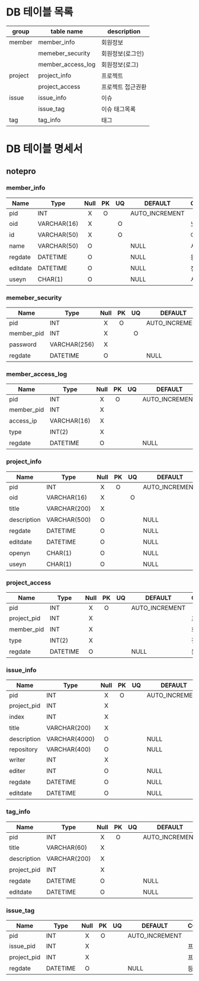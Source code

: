# DB 테이블 목록

| group   | table name        | description       |
|---------|-------------------|-------------------|
| member  | member_info       | 회원정보          |
|         | memeber_security  | 회원정보(로그인)  |
|         | member_access_log | 회원정보(로그)    |
| project | project_info      | 프로젝트          |
|         | project_access    | 프로젝트 접근권환 |
| issue   | issue_info        | 이슈              |
|         | issue_tag         | 이슈 태그목록     |
| tag     | tag_info          | 태그              |

# DB 테이블 명세서

## notepro

### member_info
| Name        | Type          | Null | PK | UQ | DEFAULT        | COMMENT     | FK               |
|-------------|---------------|:----:|:--:|:--:|----------------|-------------|------------------|
| pid         | INT           | X    | O  |    | AUTO_INCREMENT |             |                  |
| oid         | VARCHAR(16)   | X    |    | O  |                | 노출키      |                  |
| id          | VARCHAR(50)   | X    |    | O  |                | 아이디      |                  |
| name        | VARCHAR(50)   | O    |    |    | NULL           | 사용자이름  |                  |
| regdate     | DATETIME      | O    |    |    | NULL           | 등록일      |                  |
| editdate    | DATETIME      | O    |    |    | NULL           | 정보수정일  |                  |
| useyn       | CHAR(1)       | O    |    |    | NULL           | 사용여부    |                  |

### memeber_security
| Name        | Type          | Null | PK | UQ | DEFAULT        | COMMENT     | FK               |
|-------------|---------------|:----:|:--:|:--:|----------------|-------------|------------------|
| pid         | INT           | X    | O  |    | AUTO_INCREMENT |             |                  |
| member_pid  | INT           | X    |    | O  |                | 회원PID     | member_info.pid  |
| password    | VARCHAR(256)  | X    |    |    |                | 비밀번호    |                  |
| regdate     | DATETIME      | O    |    |    | NULL           | 등록일      |                  |

### member_access_log
| Name        | Type          | Null | PK | UQ | DEFAULT        | COMMENT     | FK               |
|-------------|---------------|:----:|:--:|:--:|----------------|-------------|------------------|
| pid         | INT           | X    | O  |    | AUTO_INCREMENT |             |                  |
| member_pid  | INT           | X    |    |    |                | 회원PID     | member_info.pid  |
| access_ip   | VARCHAR(16)   | X    |    |    |                | 비밀번호    |                  |
| type        | INT(2)        | X    |    |    |                | 작업Type    |                  |
| regdate     | DATETIME      | O    |    |    | NULL           | 등록일      |                  |

### project_info
| Name        | Type          | Null | PK | UQ | DEFAULT        | COMMENT     | FK               |
|-------------|---------------|:----:|:--:|:--:|----------------|-------------|------------------|
| pid         | INT           | X    | O  |    | AUTO_INCREMENT |             |                  |
| oid         | VARCHAR(16)   | X    |    | O  |                | 노출키      |                  |
| title       | VARCHAR(200)  | X    |    |    |                | 제목        |                  |
| description | VARCHAR(500)  | O    |    |    | NULL           | 설명        |                  |
| regdate     | DATETIME      | O    |    |    | NULL           | 등록일      |                  |
| editdate    | DATETIME      | O    |    |    | NULL           | 정보수정일  |                  |
| openyn      | CHAR(1)       | O    |    |    | NULL           | 개봉여부    |                  |
| useyn       | CHAR(1)       | O    |    |    | NULL           | 사용여부    |                  |

### project_access
| Name        | Type          | Null | PK | UQ | DEFAULT        | COMMENT     | FK               |
|-------------|---------------|:----:|:--:|:--:|----------------|-------------|------------------|
| pid         | INT           | X    | O  |    | AUTO_INCREMENT |             |                  |
| project_pid | INT           | X    |    |    |                | 프로젝트PID | project_info.pid |
| member_pid  | INT           | X    |    |    |                | 회원PID     | member_info.pid  |
| type        | INT(2)        | X    |    |    |                | 접속Type    |                  |
| regdate     | DATETIME      | O    |    |    | NULL           | 등록일      |                  |

### issue_info
| Name        | Type          | Null | PK | UQ | DEFAULT        | COMMENT     | FK               |
|-------------|---------------|:----:|:--:|:--:|----------------|-------------|------------------|
| pid         | INT           | X    | O  |    | AUTO_INCREMENT |             |                  |
| project_pid | INT           | X    |    |    |                | 프로젝트PID | project_info.pid |
| index       | INT           | X    |    |    |                | issue순번   |                  |
| title       | VARCHAR(200)  | X    |    |    |                | 제목        |                  |
| description | VARCHAR(4000) | O    |    |    | NULL           | 설명        |                  |
| repository  | VARCHAR(400)  | O    |    |    | NULL           | repository  |                  |
| writer      | INT           | X    |    |    |                | 작성자      | member_info.pid  |
| editer      | INT           | O    |    |    | NULL           | 최근수정자  | member_info.pid  |
| regdate     | DATETIME      | O    |    |    | NULL           | 등록일      |                  |
| editdate    | DATETIME      | O    |    |    | NULL           | 수정일      |                  |

### tag_info
| Name        | Type          | Null | PK | UQ | DEFAULT        | COMMENT     | FK               |
|-------------|---------------|:----:|:--:|:--:|----------------|-------------|------------------|
| pid         | INT           | X    | O  |    | AUTO_INCREMENT |             |                  |
| title       | VARCHAR(60)   | X    |    |    |                | 이름        |                  |
| description | VARCHAR(200)  | X    |    |    |                | 설명        |                  |
| project_pid | INT           | X    |    |    |                | 프로젝트PID | project_info.pid |
| regdate     | DATETIME      | O    |    |    | NULL           | 등록일      |                  |
| editdate    | DATETIME      | O    |    |    | NULL           | 수정일      |                  |

### issue_tag
| Name        | Type          | Null | PK | UQ | DEFAULT        | COMMENT     | FK               |
|-------------|---------------|:----:|:--:|:--:|----------------|-------------|------------------|
| pid         | INT           | X    | O  |    | AUTO_INCREMENT |             |                  |
| issue_pid   | INT           | X    |    |    |                | 프로젝트PID | issue_info.pid   |
| project_pid | INT           | X    |    |    |                | 프로젝트PID | tag_info.pid     |
| regdate     | DATETIME      | O    |    |    | NULL           | 등록일      |                  |